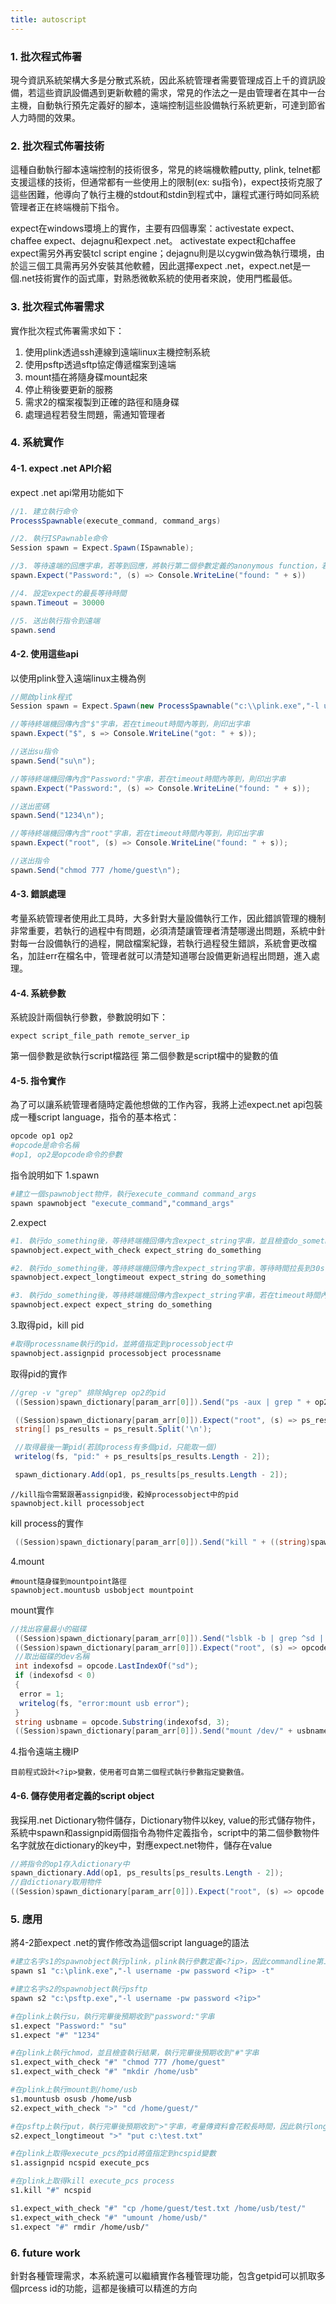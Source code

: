 ```yaml
---
title: autoscript
---
```

### 1. 批次程式佈署
現今資訊系統架構大多是分散式系統，因此系統管理者需要管理成百上千的資訊設備，若這些資訊設備遇到更新軟體的需求，常見的作法之一是由管理者在其中一台主機，自動執行預先定義好的腳本，遠端控制這些設備執行系統更新，可達到節省人力時間的效果。

### 2. 批次程式佈署技術
這種自動執行腳本遠端控制的技術很多，常見的終端機軟體putty, plink, telnet都支援這樣的技術，但通常都有一些使用上的限制(ex: su指令)，expect技術克服了這些困難，他導向了執行主機的stdout和stdin到程式中，讓程式運行時如同系統管理者正在終端機前下指令。

expect在windows環境上的實作，主要有四個專案：activestate expect、chaffee expect、dejagnu和expect .net。
activestate expect和chaffee expect需另外再安裝tcl script engine；dejagnu則是以cygwin做為執行環境，由於這三個工具需再另外安裝其他軟體，因此選擇expect .net，expect.net是一個.net技術實作的函式庫，對熟悉微軟系統的使用者來說，使用門檻最低。

### 3. 批次程式佈署需求
實作批次程式佈署需求如下：
1. 使用plink透過ssh連線到遠端linux主機控制系統
2. 使用psftp透過sftp協定傳遞檔案到遠端
3. mount插在將隨身碟mount起來
4. 停止稍後要更新的服務
5. 需求2的檔案複製到正確的路徑和隨身碟
6. 處理過程若發生問題，需通知管理者

### 4. 系統實作
#### 4-1. expect .net API介紹
expect .net api常用功能如下
```cs
//1. 建立執行命令
ProcessSpawnable(execute_command, command_args)

//2. 執行ISPawnable命令
Session spawn = Expect.Spawn(ISpawnable);

//3. 等待遠端的回應字串，若等到回應，將執行第二個參數定義的anonymous function，若等待時間太久超過timeout時間，則會發出exception
spawn.Expect("Password:", (s) => Console.WriteLine("found: " + s))

//4. 設定expect的最長等待時間
spawn.Timeout = 30000

//5. 送出執行指令到遠端
spawn.send   
```   

#### 4-2. 使用這些api
以使用plink登入遠端linux主機為例
```cs
//開啟plink程式
Session spawn = Expect.Spawn(new ProcessSpawnable("c:\\plink.exe","-l username -pw password xx.xx.xx.xx -t"));

//等待終端機回傳內含"$"字串，若在timeout時間內等到，則印出字串
spawn.Expect("$", s => Console.WriteLine("got: " + s));

//送出su指令
spawn.Send("su\n");

//等待終端機回傳內含"Password:"字串，若在timeout時間內等到，則印出字串
spawn.Expect("Password:", (s) => Console.WriteLine("found: " + s));

//送出密碼
spawn.Send("1234\n");

//等待終端機回傳內含"root"字串，若在timeout時間內等到，則印出字串
spawn.Expect("root", (s) => Console.WriteLine("found: " + s));

//送出指令
spawn.Send("chmod 777 /home/guest\n");
```

#### 4-3. 錯誤處理
考量系統管理者使用此工具時，大多針對大量設備執行工作，因此錯誤管理的機制非常重要，若執行的過程中有問題，必須清楚讓管理者清楚哪邊出問題，系統中針對每一台設備執行的過程，開啟檔案紀錄，若執行過程發生錯誤，系統會更改檔名，加註err在檔名中，管理者就可以清楚知道哪台設備更新過程出問題，進入處理。

#### 4-4. 系統參數
系統設計兩個執行參數，參數說明如下：
```bs
expect script_file_path remote_server_ip
```
第一個參數是欲執行script檔路徑
第二個參數是script檔中的變數的值


#### 4-5. 指令實作
為了可以讓系統管理者隨時定義他想做的工作內容，我將上述expect.net api包裝成一種script language，指令的基本格式：
```sh
opcode op1 op2
#opcode是命令名稱
#op1, op2是opcode命令的參數
```
指令說明如下
1.spawn
```sh
#建立一個spawnobject物件，執行execute_command command_args
spawn spawnobject "execute_command","command_args"
```

2.expect
```sh
#1. 執行do_something後，等待終端機回傳內含expect_string字串，並且檢查do_something執行結果
spawnobject.expect_with_check expect_string do_something

#2. 執行do_something後，等待終端機回傳內含expect_string字串，等待時間拉長到30s，若在timeout時間內等到，則印出字串，此指令解決ftp檔案上傳，指令回應速度較慢的問題
spawnobject.expect_longtimeout expect_string do_something

#3. 執行do_something後，等待終端機回傳內含expect_string字串，若在timeout時間內等到，則印出字串
spawnobject.expect expect_string do_something
```
3.取得pid，kill pid
```sh
#取得processname執行的pid，並將值指定到processobject中
spawnobject.assignpid processobject processname
```
取得pid的實作
```cs
//grep -v "grep" 排除掉grep op2的pid
 ((Session)spawn_dictionary[param_arr[0]]).Send("ps -aux | grep " + op2 + " | grep -v "grep"\n");

 ((Session)spawn_dictionary[param_arr[0]]).Expect("root", (s) => ps_result = s);
 string[] ps_results = ps_result.Split('\n');

 //取得最後一筆pid(若該process有多個pid，只能取一個)
 writelog(fs, "pid:" + ps_results[ps_results.Length - 2]);

 spawn_dictionary.Add(op1, ps_results[ps_results.Length - 2]);
```
```bs
//kill指令需緊跟著assignpid後，殺掉processobject中的pid
spawnobject.kill processobject
```
kill process的實作
```cs
 ((Session)spawn_dictionary[param_arr[0]]).Send("kill " + ((string)spawn_dictionary[op2]) + "\n");
```
4.mount
```bs
#mount隨身碟到mountpoint路徑
spawnobject.mountusb usbobject mountpoint
```
mount實作
```cs
//找出容量最小的磁碟
 ((Session)spawn_dictionary[param_arr[0]]).Send("lsblk -b | grep ^sd | awk -v min=100000000000000000 '{if(min>$4){min=$4;name=$1}}END {print name}'\n");
 ((Session)spawn_dictionary[param_arr[0]]).Expect("root", (s) => opcode = s);
 //取出磁碟的dev名稱
 int indexofsd = opcode.LastIndexOf("sd");
 if (indexofsd < 0)
 {
  error = 1;
  writelog(fs, "error:mount usb error");
 }
 string usbname = opcode.Substring(indexofsd, 3);
 ((Session)spawn_dictionary[param_arr[0]]).Send("mount /dev/" + usbname + "1 " + op2 + "\n");
```
4.指令遠端主機IP
```bs
目前程式設計<?ip>變數，使用者可自第二個程式執行參數指定變數值。
```
#### 4-6. 儲存使用者定義的script object
我採用.net Dictionary物件儲存，Dictionary物件以key, value的形式儲存物件，系統中spawn和assignpid兩個指令為物件定義指令，script中的第二個參數物件名字就放在dictionary的key中，對應expect.net物件，儲存在value
```cs
//將指令的op1存入dictionary中
spawn_dictionary.Add(op1, ps_results[ps_results.Length - 2]);
//自dictionary取用物件
((Session)spawn_dictionary[param_arr[0]]).Expect("root", (s) => opcode = s);
```
### 5. 應用
將4-2節expect .net的實作修改為這個script language的語法
```sh
#建立名字s1的spawnobject執行plink，plink執行參數定義<?ip>，因此commandline第二個參數指定的值，將會設定到<?ip>變數
spawn s1 "c:\plink.exe","-l username -pw password <?ip> -t"

#建立名字s2的spawnobject執行psftp
spawn s2 "c:\psftp.exe","-l username -pw password <?ip>"

#在plink上執行su，執行完畢後預期收到"password:"字串
s1.expect "Password:" "su"
s1.expect "#" "1234"

#在plink上執行chmod，並且檢查執行結果，執行完畢後預期收到"#"字串
s1.expect_with_check "#" "chmod 777 /home/guest"
s1.expect_with_check "#" "mkdir /home/usb"

#在plink上執行mount到/home/usb
s1.mountusb osusb /home/usb
s2.expect_with_check ">" "cd /home/guest/"

#在psftp上執行put，執行完畢後預期收到">"字串，考量傳資料會花較長時間，因此執行longtimeout
s2.expect_longtimeout ">" "put c:\test.txt"

#在plink上取得execute_pcs的pid將值指定到ncspid變數
s1.assignpid ncspid execute_pcs

#在plink上取得kill execute_pcs process
s1.kill "#" ncspid

s1.expect_with_check "#" "cp /home/guest/test.txt /home/usb/test/"
s1.expect_with_check "#" "umount /home/usb/"
s1.expect "#" rmdir /home/usb/"
```


### 6. future work
針對各種管理需求，本系統還可以繼續實作各種管理功能，包含getpid可以抓取多個prcess id的功能，這都是後續可以精進的方向